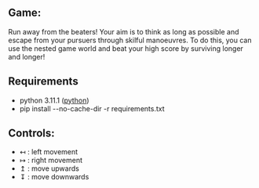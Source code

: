 ## Game: ##
Run away from the beaters! Your aim is to think as long as possible and escape from your pursuers through skilful manoeuvres. To do this, you can use the nested game world and beat your high score by surviving longer and longer!


## Requirements ##
* python 3.11.1 ([python](https://www.python.org/downloads/))
* pip install --no-cache-dir -r requirements.txt


## Controls: ##
* ↤ : left movement
* ↦ : right movement
* ↥ : move upwards
* ↧ : move downwards